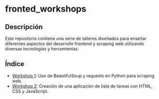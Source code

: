 # fronted_workshops

## Descripción

Este repositorio contiene una serie de talleres diseñados para enseñar diferentes aspectos del desarrollo frontend y scraping web utilizando diversas tecnologías y herramientas.

## Índice

-   [Workshop 1](./worsksop1/README.md): Uso de BeautifulSoup y requests en Python para scraping web.
-   [Workshop 2](./workshop2/README.md): Creación de una aplicación de lista de tareas con HTML, CSS y JavaScript.
